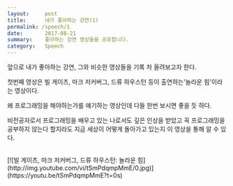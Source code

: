 ```yaml
---
layout:     post
title:      내가 좋아하는 강연(1) 
permalink: /speech/1
date:       2017-08-21
summary:    좋아하는 강연 영상들을 공유합니다.
category: 	Speech
---
```


앞으로 내가 좋아하는 강연, 그와 비슷한 영상들을 기록 차 올려보고자 한다. 

첫번째 영상은 빌 게이츠, 마크 저커버그, 드류 하우스턴 등이 출연하는'놀라운 힘'이라는 영상이다. 

왜 프로그래밍을 해야하는가를 얘기하는 영상인데 다들 한번 보시면 좋을 듯 하다. 

비전공자로서 프로그래밍을 배우고 있는 나로서도 깊은 인상을 받았고 꼭 프로그래밍을 공부하지 않는다 할지라도 지금 세상이 어떻게 돌아가고 있는지 이 영상을 통해 알 수 있다.

<br>
[![빌 게이츠, 마크 저커버그, 드류 하우스턴: 놀라운 힘](http://img.youtube.com/vi/tSmPdqmpMmE/0.jpg)](https://youtu.be/tSmPdqmpMmE?t=0s)